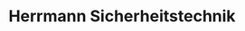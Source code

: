 ---
title: "Herrmann Sicherheitstechnik"
url: /berlin/herrmann-sicherheitstechnik/
shop: Schlüsseldienst
---